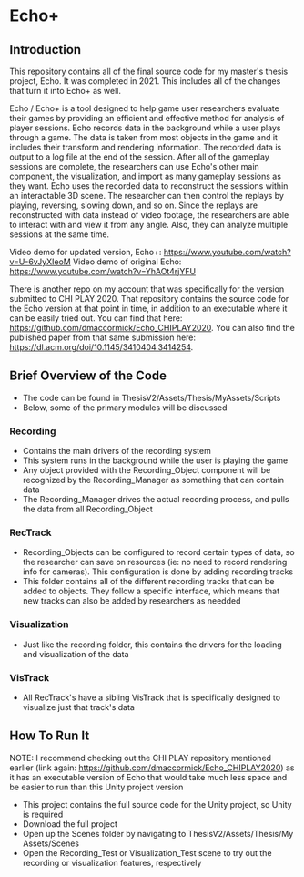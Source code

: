# Echo+

## Introduction
This repository contains all of the final source code for my master's thesis project, Echo. It was completed in 2021. This includes all of the changes that turn it into Echo+ as well.

Echo / Echo+ is a tool designed to help game user researchers evaluate their games by providing an efficient and effective method for analysis of player sessions. Echo  records data in the background while a user plays through a game. The data is taken from most objects in the game and it includes their transform and rendering information. The recorded data is output to a log file at the end of the session. After all of the gameplay sessions are complete, the researchers can use Echo's other main component, the visualization, and import as many gameplay sessions as they want. Echo uses the recorded data to reconstruct the sessions within an interactable 3D scene. The researcher can then control the replays by playing, reversing, slowing down, and so on. Since the replays are reconstructed with data instead of video footage, the researchers are able to interact with and view it from any angle. Also, they can analyze multiple sessions at the same time. 

Video demo for updated version, Echo+: https://www.youtube.com/watch?v=U-6vJyXIeoM
Video demo of original Echo: https://www.youtube.com/watch?v=YhAOt4rjYFU

There is another repo on my account that was specifically for the version submitted to CHI PLAY 2020. That repository contains the source code for the Echo version at that point in time, in addition to an executable where it can be easily tried out. You can find that here: https://github.com/dmaccormick/Echo_CHIPLAY2020. You can also find the published paper from that same submission here: https://dl.acm.org/doi/10.1145/3410404.3414254.

## Brief Overview of the Code
- The code can be found in ThesisV2/Assets/Thesis/MyAssets/Scripts
- Below, some of the primary modules will be discussed

### Recording 
- Contains the main drivers of the recording system
- This system runs in the background while the user is playing the game
- Any object provided with the Recording_Object component will be recognized by the Recording_Manager as something that can contain data 
- The Recording_Manager drives the actual recording process, and pulls the data from all Recording_Object 

### RecTrack
- Recording_Objects can be configured to record certain types of data, so the researcher can save on resources (ie: no need to record rendering info for cameras). This configuration is done by adding recording tracks
- This folder contains all of the different recording tracks that can be added to objects. They follow a specific interface, which means that new tracks can also be added by researchers as needded

### Visualization
- Just like the recording folder, this contains the drivers for the loading and visualization of the data

### VisTrack
- All RecTrack's have a sibling VisTrack that is specifically designed to visualize just that track's data

## How To Run It
NOTE: I recommend checking out the CHI PLAY repository mentioned earlier (link again: https://github.com/dmaccormick/Echo_CHIPLAY2020) as it has an executable version of Echo that would take much less space and be easier to run than this Unity project version

- This project contains the full source code for the Unity project, so Unity is required
- Download the full project
- Open up the Scenes folder by navigating to ThesisV2/Assets/Thesis/My Assets/Scenes
- Open the Recording_Test or Visualization_Test scene to try out the recording or visualization features, respectively

